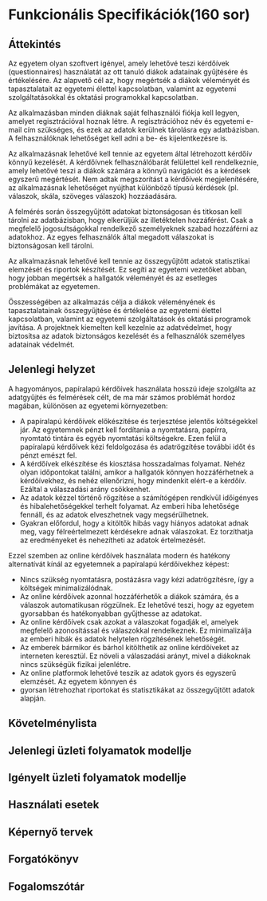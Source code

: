 # Funkcionális Specifikációk(160 sor)


## Áttekintés
Az egyetem olyan szoftvert igényel, amely lehetővé teszi kérdőívek (questionnaires) használatát az
ott tanuló diákok adatainak gyűjtésére és értékelésére. Az alapvető cél az, hogy megértsék a diákok
véleményét és tapasztalatait az egyetemi élettel kapcsolatban, valamint az egyetemi szolgáltatásokkal
és oktatási programokkal kapcsolatban.

Az alkalmazásban minden diáknak saját felhasználói fiókja kell legyen, amelyet regisztrációval hoznak
létre. A regisztrációhoz név és egyetemi e-mail cím szükséges, és ezek az adatok kerülnek tárolásra
egy adatbázisban. A felhasználóknak lehetőséget kell adni a be- és kijelentkezésre is.

Az alkalmazásnak lehetővé kell tennie az egyetem által létrehozott kérdőív könnyű kezelését.
A kérdőívnek felhasználóbarát felülettel kell rendelkeznie, amely lehetővé teszi a diákok számára a
könnyű navigációt és a kérdések egyszerű megértését. Nem adtak megszorítást a kérdőívek megjelenítésére,
az alkalmazásnak lehetőséget nyújthat különböző típusú kérdések (pl. válaszok, skála, szöveges válaszok) hozzáadására.

A felmérés során összegyűjtött adatokat biztonságosan és titkosan kell tárolni az adatbázisban, hogy
elkerüljük az illetéktelen hozzáférést. Csak a megfelelő jogosultságokkal rendelkező személyeknek
szabad hozzáférni az adatokhoz. Az egyes felhasználók által megadott válaszokat is biztonságosan kell
tárolni.

Az alkalmazásnak lehetővé kell tennie az összegyűjtött adatok statisztikai elemzését és riportok
készítését. Ez segíti az egyetemi vezetőket abban, hogy jobban megértsék a hallgatók véleményét és
az esetleges problémákat az egyetemen.

Összességében az alkalmazás célja a diákok véleményének és tapasztalatainak összegyűjtése és
értékelése az egyetemi élettel kapcsolatban, valamint az egyetemi szolgáltatások és oktatási programok
javítása. A projektnek kiemelten kell kezelnie az adatvédelmet, hogy biztosítsa az adatok biztonságos
kezelését és a felhasználók személyes adatainak védelmét.

## Jelenlegi helyzet
A hagyományos, papíralapú kérdőívek használata hosszú ideje szolgálta az adatgyűjtés és felmérések
célt, de ma már számos problémát hordoz magában, különösen az egyetemi környezetben:

* A papíralapú kérdőívek előkészítése és terjesztése jelentős költségekkel jár. Az egyetemnek pénzt
kell fordítania a nyomtatásra, papírra, nyomtató tintára és egyéb nyomtatási költségekre. Ezen felül
a papíralapú kérdőívek kézi feldolgozása és adatrögzítése további időt és pénzt emészt fel.
* A kérdőívek elkészítése és kiosztása hosszadalmas folyamat. Nehéz olyan időpontokat találni, amikor
a hallgatók könnyen hozzáférhetnek a kérdőívekhez, és nehéz ellenőrizni, hogy mindenkit elért-e a kérdőív.
Ezáltal a válaszadási arány csökkenhet.
* Az adatok kézzel történő rögzítése a számítógépen rendkívül időigényes és hibalehetőségekkel terhelt
folyamat. Az emberi hiba lehetősége fennáll, és az adatok elveszhetnek vagy megsérülhetnek.
* Gyakran előfordul, hogy a kitöltők hibás vagy hiányos adatokat adnak meg, vagy félreértelmezett kérdésekre
adnak válaszokat. Ez torzíthatja az eredményeket és nehezítheti az adatok értelmezését.

Ezzel szemben az online kérdőívek használata modern és hatékony alternatívát kínál az egyetemnek a papíralapú kérdőívekhez képest:
* Nincs szükség nyomtatásra, postázásra vagy kézi adatrögzítésre, így a költségek minimalizálódnak.
* Az online kérdőívek azonnal hozzáférhetők a diákok számára, és a válaszok automatikusan rögzülnek.
Ez lehetővé teszi, hogy az egyetem gyorsabban és hatékonyabban gyűjthesse az adatokat.
* Az online kérdőívek csak azokat a válaszokat fogadják el, amelyek megfelelő azonosítással és
válaszokkal rendelkeznek. Ez minimalizálja az emberi hibák és adatok helytelen rögzítésének lehetőségét.
* Az emberek bármikor és bárhol kitölthetik az online kérdőíveket az interneten keresztül.
Ez növeli a válaszadási arányt, mivel a diákoknak nincs szükségük fizikai jelenlétre.
* Az online platformok lehetővé teszik az adatok gyors és egyszerű elemzését. Az egyetem könnyen és
* gyorsan létrehozhat riportokat és statisztikákat az összegyűjtött adatok alapján.

## Követelménylista

## Jelenlegi üzleti folyamatok modellje

## Igényelt üzleti folyamatok modellje

## Használati esetek

## Képernyő tervek

## Forgatókönyv

## Fogalomszótár
